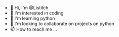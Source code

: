 - 👋 Hi, I'm @Listitch
- 👀 I'm interested in coding 
- 🌱 I'm learning python
- 💞️ I'm looking to collaborate on projects on python 
- 📫 How to reach me ...


